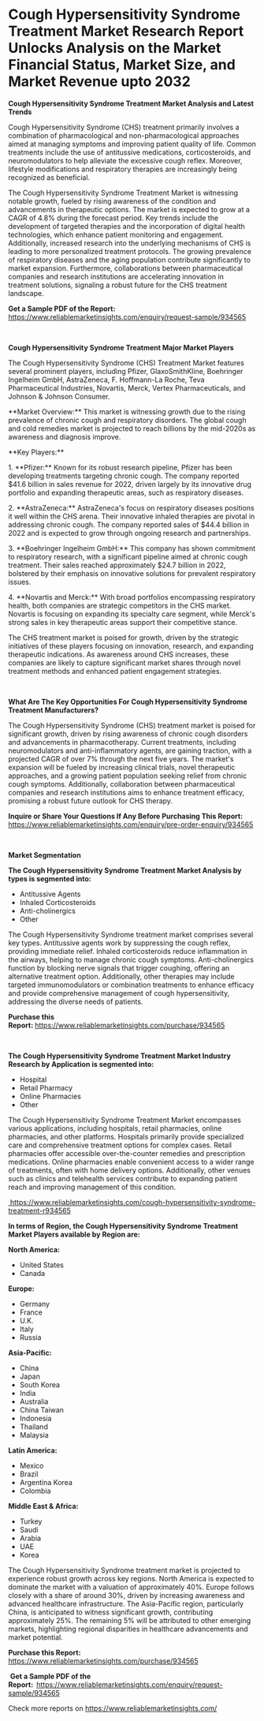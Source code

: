 <p><h1>Cough Hypersensitivity Syndrome Treatment Market Research Report Unlocks Analysis on the Market Financial Status, Market Size, and Market Revenue upto 2032</h1></p><p><strong>Cough Hypersensitivity Syndrome Treatment Market Analysis and Latest Trends</strong></p>
<p><p>Cough Hypersensitivity Syndrome (CHS) treatment primarily involves a combination of pharmacological and non-pharmacological approaches aimed at managing symptoms and improving patient quality of life. Common treatments include the use of antitussive medications, corticosteroids, and neuromodulators to help alleviate the excessive cough reflex. Moreover, lifestyle modifications and respiratory therapies are increasingly being recognized as beneficial. </p><p>The Cough Hypersensitivity Syndrome Treatment Market is witnessing notable growth, fueled by rising awareness of the condition and advancements in therapeutic options. The market is expected to grow at a CAGR of 4.8% during the forecast period. Key trends include the development of targeted therapies and the incorporation of digital health technologies, which enhance patient monitoring and engagement. Additionally, increased research into the underlying mechanisms of CHS is leading to more personalized treatment protocols. The growing prevalence of respiratory diseases and the aging population contribute significantly to market expansion. Furthermore, collaborations between pharmaceutical companies and research institutions are accelerating innovation in treatment solutions, signaling a robust future for the CHS treatment landscape.</p></p>
<p><strong>Get a Sample PDF of the Report:&nbsp;</strong> <a href="https://www.reliablemarketinsights.com/enquiry/request-sample/934565?utm_campaign=3017&utm_medium=2&utm_source=Github&utm_content=ia&utm_term=07032025&utm_id=cough-hypersensitivity-syndrome-treatment">https://www.reliablemarketinsights.com/enquiry/request-sample/934565</a></p>
<p>&nbsp;</p>
<p><strong>Cough Hypersensitivity Syndrome Treatment Major Market Players</strong></p>
<p><p>The Cough Hypersensitivity Syndrome (CHS) Treatment Market features several prominent players, including Pfizer, GlaxoSmithKline, Boehringer Ingelheim GmbH, AstraZeneca, F. Hoffmann-La Roche, Teva Pharmaceutical Industries, Novartis, Merck, Vertex Pharmaceuticals, and Johnson & Johnson Consumer.</p><p>**Market Overview:** This market is witnessing growth due to the rising prevalence of chronic cough and respiratory disorders. The global cough and cold remedies market is projected to reach billions by the mid-2020s as awareness and diagnosis improve.</p><p>**Key Players:**</p><p>1. **Pfizer:** Known for its robust research pipeline, Pfizer has been developing treatments targeting chronic cough. The company reported $41.6 billion in sales revenue for 2022, driven largely by its innovative drug portfolio and expanding therapeutic areas, such as respiratory diseases.</p><p>2. **AstraZeneca:** AstraZeneca's focus on respiratory diseases positions it well within the CHS arena. Their innovative inhaled therapies are pivotal in addressing chronic cough. The company reported sales of $44.4 billion in 2022 and is expected to grow through ongoing research and partnerships.</p><p>3. **Boehringer Ingelheim GmbH:** This company has shown commitment to respiratory research, with a significant pipeline aimed at chronic cough treatment. Their sales reached approximately $24.7 billion in 2022, bolstered by their emphasis on innovative solutions for prevalent respiratory issues.</p><p>4. **Novartis and Merck:** With broad portfolios encompassing respiratory health, both companies are strategic competitors in the CHS market. Novartis is focusing on expanding its specialty care segment, while Merck's strong sales in key therapeutic areas support their competitive stance.</p><p>The CHS treatment market is poised for growth, driven by the strategic initiatives of these players focusing on innovation, research, and expanding therapeutic indications. As awareness around CHS increases, these companies are likely to capture significant market shares through novel treatment methods and enhanced patient engagement strategies.</p></p>
<p>&nbsp;</p>
<p><strong>What Are The Key Opportunities For Cough Hypersensitivity Syndrome Treatment Manufacturers?</strong></p>
<p><p>The Cough Hypersensitivity Syndrome (CHS) treatment market is poised for significant growth, driven by rising awareness of chronic cough disorders and advancements in pharmacotherapy. Current treatments, including neuromodulators and anti-inflammatory agents, are gaining traction, with a projected CAGR of over 7% through the next five years. The market's expansion will be fueled by increasing clinical trials, novel therapeutic approaches, and a growing patient population seeking relief from chronic cough symptoms. Additionally, collaboration between pharmaceutical companies and research institutions aims to enhance treatment efficacy, promising a robust future outlook for CHS therapy.</p></p>
<p><strong>Inquire or Share Your Questions If Any Before Purchasing This Report:</strong> <a href="https://www.reliablemarketinsights.com/enquiry/pre-order-enquiry/934565?utm_campaign=3017&utm_medium=2&utm_source=Github&utm_content=ia&utm_term=07032025&utm_id=cough-hypersensitivity-syndrome-treatment">https://www.reliablemarketinsights.com/enquiry/pre-order-enquiry/934565</a></p>
<p>&nbsp;</p>
<p><strong>Market Segmentation</strong></p>
<p><strong>The Cough Hypersensitivity Syndrome Treatment Market Analysis by types is segmented into:</strong></p>
<p><ul><li>Antitussive Agents</li><li>Inhaled Corticosteroids</li><li>Anti-cholinergics</li><li>Other</li></ul></p>
<p><p>The Cough Hypersensitivity Syndrome treatment market comprises several key types. Antitussive agents work by suppressing the cough reflex, providing immediate relief. Inhaled corticosteroids reduce inflammation in the airways, helping to manage chronic cough symptoms. Anti-cholinergics function by blocking nerve signals that trigger coughing, offering an alternative treatment option. Additionally, other therapies may include targeted immunomodulators or combination treatments to enhance efficacy and provide comprehensive management of cough hypersensitivity, addressing the diverse needs of patients.</p></p>
<p><strong>Purchase this Report:&nbsp;</strong><a href="https://www.reliablemarketinsights.com/purchase/934565?utm_campaign=3017&utm_medium=2&utm_source=Github&utm_content=ia&utm_term=07032025&utm_id=cough-hypersensitivity-syndrome-treatment">https://www.reliablemarketinsights.com/purchase/934565</a></p>
<p>&nbsp;</p>
<p><strong>The Cough Hypersensitivity Syndrome Treatment Market Industry Research by Application is segmented into:</strong></p>
<p><ul><li>Hospital</li><li>Retail Pharmacy</li><li>Online Pharmacies</li><li>Other</li></ul></p>
<p><p>The Cough Hypersensitivity Syndrome Treatment Market encompasses various applications, including hospitals, retail pharmacies, online pharmacies, and other platforms. Hospitals primarily provide specialized care and comprehensive treatment options for complex cases. Retail pharmacies offer accessible over-the-counter remedies and prescription medications. Online pharmacies enable convenient access to a wider range of treatments, often with home delivery options. Additionally, other venues such as clinics and telehealth services contribute to expanding patient reach and improving management of this condition.</p></p>
<p><a href="https://www.reliablemarketinsights.com/cough-hypersensitivity-syndrome-treatment-r934565?utm_campaign=3017&utm_medium=2&utm_source=Github&utm_content=ia&utm_term=07032025&utm_id=cough-hypersensitivity-syndrome-treatment">&nbsp;https://www.reliablemarketinsights.com/cough-hypersensitivity-syndrome-treatment-r934565</a></p>
<p><strong>In terms of Region, the Cough Hypersensitivity Syndrome Treatment Market Players available by Region are:</strong></p>
<p>
    <p> <strong> North America: </strong>
        <ul>
            <li>United States</li>
            <li>Canada</li>
        </ul>
        </p> 
    <p> <strong> Europe: </strong>
        <ul>
            <li>Germany</li>
            <li>France</li>
            <li>U.K.</li>
            <li>Italy</li>
            <li>Russia</li>
        </ul>
        </p> 
    <p> <strong> Asia-Pacific: </strong>
        <ul>
            <li>China</li>
            <li>Japan</li>
            <li>South Korea</li>
            <li>India</li>
            <li>Australia</li>
            <li>China Taiwan</li>
            <li>Indonesia</li>
            <li>Thailand</li>
            <li>Malaysia</li>
        </ul>
        </p> 
    <p> <strong> Latin America: </strong>
        <ul>
            <li>Mexico</li>
            <li>Brazil</li>
            <li>Argentina Korea</li>
            <li>Colombia</li>
        </ul>
        </p> 
    <p> <strong> Middle East & Africa: </strong>
        <ul>
            <li>Turkey</li>
            <li>Saudi</li>
            <li>Arabia</li>
            <li>UAE</li>
            <li>Korea</li>
        </ul>
    </p>
    </p>
<p><p>The Cough Hypersensitivity Syndrome treatment market is projected to experience robust growth across key regions. North America is expected to dominate the market with a valuation of approximately 40%. Europe follows closely with a share of around 30%, driven by increasing awareness and advanced healthcare infrastructure. The Asia-Pacific region, particularly China, is anticipated to witness significant growth, contributing approximately 25%. The remaining 5% will be attributed to other emerging markets, highlighting regional disparities in healthcare advancements and market potential.</p></p>
<p><strong>Purchase this Report: </strong><a href="https://www.reliablemarketinsights.com/purchase/934565?utm_campaign=3017&utm_medium=2&utm_source=Github&utm_content=ia&utm_term=07032025&utm_id=cough-hypersensitivity-syndrome-treatment">https://www.reliablemarketinsights.com/purchase/934565</a></p>
<p>&nbsp;<strong>Get a Sample PDF of the Report:&nbsp;&nbsp;</strong><a href="https://www.reliablemarketinsights.com/enquiry/request-sample/934565?utm_campaign=3017&utm_medium=2&utm_source=Github&utm_content=ia&utm_term=07032025&utm_id=cough-hypersensitivity-syndrome-treatment">https://www.reliablemarketinsights.com/enquiry/request-sample/934565</a></p>
<p><strong></strong></p>
<p>Check more reports on <a href="https://www.reliablemarketinsights.com/?utm_campaign=3017&utm_medium=2&utm_source=Github&utm_content=ia&utm_term=07032025&utm_id=cough-hypersensitivity-syndrome-treatment">https://www.reliablemarketinsights.com/</a></p>